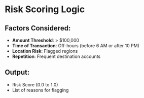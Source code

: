 # Risk Scoring Logic

## Factors Considered:
- **Amount Threshold**: > $100,000
- **Time of Transaction**: Off-hours (before 6 AM or after 10 PM)
- **Location Risk**: Flagged regions
- **Repetition**: Frequent destination accounts

## Output:
- Risk Score (0.0 to 1.0)
- List of reasons for flagging
